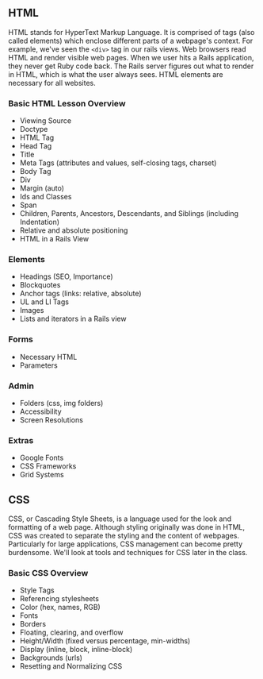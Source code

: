 ## HTML
HTML stands for HyperText Markup Language. It is comprised of tags (also called elements) which enclose different parts of a webpage's context. For example, we've seen the `<div>` tag in our rails views. Web browsers read HTML and render visible web pages. When we user hits a Rails application, they never get Ruby code back. The Rails server figures out what to render in HTML, which is what the user always sees. HTML elements are necessary for all websites. 

### Basic HTML Lesson Overview
- Viewing Source
- Doctype
- HTML Tag
- Head Tag
- Title
- Meta Tags (attributes and values, self-closing tags, charset)
- Body Tag
- Div 
- Margin (auto)
- Ids and Classes
- Span
- Children, Parents, Ancestors, Descendants, and Siblings (including Indentation)
- Relative and absolute positioning
- HTML in a Rails View

### Elements
- Headings (SEO, Importance)
- Blockquotes
- Anchor tags (links: relative, absolute)
- UL and LI Tags
- Images
- Lists and iterators in a Rails view

### Forms
- Necessary HTML 
- Parameters

### Admin
- Folders (css, img folders)
- Accessibility
- Screen Resolutions

### Extras
- Google Fonts
- CSS Frameworks 
- Grid Systems

## CSS
CSS, or Cascading Style Sheets, is a language used for the look and formatting of a web page. Although styling originally was done in HTML, CSS was created to separate the styling and the content of webpages. Particularly for large applications, CSS management can become pretty burdensome. We'll look at tools and techniques for CSS later in the class. 

### Basic CSS Overview
- Style Tags
- Referencing stylesheets
- Color (hex, names, RGB)
- Fonts 
- Borders
- Floating, clearing, and overflow
- Height/Width (fixed versus percentage, min-widths)
- Display (inline, block, inline-block)
- Backgrounds (urls)
- Resetting and Normalizing CSS